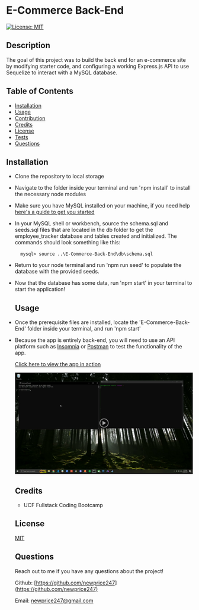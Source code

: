 # E-Commerce Back-End
  [![License: MIT](https://img.shields.io/badge/License-MIT-yellow.svg)](https://opensource.org/licenses/MIT)
  ## Description

  The goal of this project was to build the back end for an e-commerce site by modifying starter code, and configuring a working Express.js API to use Sequelize to interact with a MySQL database.

  ## Table of Contents 
  
  - [Installation](#installation)
  - [Usage](#usage)
  - [Contribution](#contribution)
  - [Credits](#credits)
  - [License](#license)
  - [Tests](#tests)
  - [Questions](#questions)

  ## Installation
* Clone the repository to local storage
* Navigate to the folder inside your terminal and run 'npm install' to install the necessary node modules
* Make sure you have MySQL installed on your machine, if you need help [here's a guide to get you started](https://coding-boot-camp.github.io/full-stack/mysql/mysql-installation-guide)

* In your MySQL shell or workbench, source the schema.sql and seeds.sql files that are located in the db folder to get the employee_tracker database and tables created and initialized. The commands should look something like this: 

        mysql> source ..\E-Commerce-Back-End\db\schema.sql

* Return to your node terminal and run 'npm run seed' to populate the database with the provided seeds.

* Now that the database has some data, run 'npm start' in your terminal to start the application! 
 

  

  ## Usage
* Once the prerequisite files are installed, locate the 'E-Commerce-Back-End' folder inside your terminal, and run 'npm start'

* Because the app is entirely back-end, you will need to use an API platform such as [Insomnia](https://docs.insomnia.rest/insomnia/get-started#:~:text=Insomnia%20is%20an%20open%20source,code%20generation%2C%20and%20environment%20variables.) or [Postman](https://www.postman.com/) to test the functionality of the app.


    [Click here to view the app in action](https://drive.google.com/file/d/1STiGIJiF43sKlfpDXGPgdc_MC4mh00Tn/view)

    [![Alt text](<Screenshot 2023-09-28 133034.png>)](https://drive.google.com/file/d/1STiGIJiF43sKlfpDXGPgdc_MC4mh00Tn/view)

  ## Credits

  * UCF Fullstack Coding Bootcamp

  ## License

  [MIT](https://opensource.org/licenses/MIT)


  ## Questions
  
  Reach out to me if you have any questions about the project!
  
  Github: [https://github.com/newprice247](https://github.com/newprice247)
  
  Email: newprice247@gmail.com
